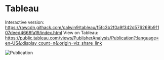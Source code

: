 # Tableau


Interactive version: https://rawcdn.githack.com/calwin9/tableau/f5fc3b2f0a9f342d576269b91107deed4668fa19/index.html
View on Tableau: https://public.tableau.com/views/PublisherAnalysis/Publication?:language=en-US&:display_count=n&:origin=viz_share_link

![Publication](https://github.com/calwin9/tableau/assets/120195529/44253c43-3d2a-44f6-ae9a-4e2e309ff40d)
